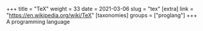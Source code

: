 +++
title = "TeX"
weight = 33
date = 2021-03-06
slug = "tex"
[extra]
link = "https://en.wikipedia.org/wiki/TeX"
[taxonomies]
groups = ["proglang"]
+++
A programming language

